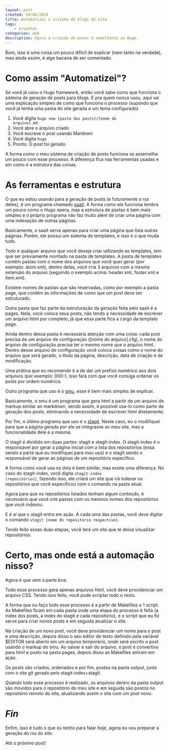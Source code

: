 ```yaml
---
layout: post
created: 29/04/2024
title: Automatizei o sistema de blogs do site
tags:
    - projetos
categories: web
description: Agora a criação de posts é semelhante ao Hugo.
---
```

<p>Bom, isso é uma coisa um pouco difícil de explicar (nem tanto na verdade),
mas ainda assim, é algo bacana de ser comentado.</p> <h1>Como assim
"Automatizei"?</h1> <p>Se você já usou o Hugo framework, então você sabe como
que funciona o sistema de geração de posts para blogs. E pra quem nunca usou,
aqui vai uma explicação simples de como que funciona o processo (supondo que
você já tenha uma pasta do site gerada e um tema configurado)</p>

<ol> <li>Você digita <code>hugo new [pasta dos posts]/[nome do
arquivo].md</code></li> <li>Você abre o arquivo criado</li> <li>Você escreve o
post usando Mardown</li> <li>Você digita <code>hugo</code></li> <li>Pronto. O
post foi gerado.</li> </ol>

<p>A forma como o meu sistema de criação de posts funciona se assemelha um
pouco com esse processo. A diferença fica nas ferramentas usadas e em como é a
estrutura das coisas.</p>

<h1>As ferramentas e estrutura</h1> <p>O que eu estou usando para a geração de
posts (e futuramente o rss deles), é um programa chamado <a
href="https://git.codemadness.org/saait">saait</a>. A forma como ele funciona
lembra um pouco como o Hugo opera, mas a estrutura de pastas é bem mais simples
e o próprio programa não faz muito além de criar uma página com uma indexação
de outras páginas.</p> <p>Basicamente, o saait serve apenas para criar uma
página que lista outras páginas. Porém, ele possui um sistema de templates, e
isso é o que muda tudo.</p> <p>Todo e qualquer arquivo que você deseja criar
utilizando as templates, tem que ser previamente montado na pasta de templates.
A pasta de templates contém pastas com o nome dos arquivos que você quer gerar
(por exemplo: atom.xml), dentro delas, você cria 3 arquivos com a mesma
extensão do arquivo (seguindo o exemplo acima: header.xml, footer.xml e
item.xml).</p> <p>Existem nomes de pastas que são reservadas, como por exemplo
a pasta page, que contém as informações de como que um post deve ser
estruturado.</p> <p>Outra pasta que faz parte da estruturação da geração feita
pelo saait é a pages. Nela, você coloca seus posts, não tendo a necessidade de
escrever um arquivo html por completo, já que essa parte fica a cargo da
template page.</p> <p>Ainda dentro dessa pasta é necessária atenção com uma
coisa: cada post precisa de um arquivo de configuração ([nome do arquivo].cfg),
o nome do arquivo de configuração precisa ter o mesmo nome que o arquivo html.
Dentro desse arquivo de configuração você coloca coisas como o nome do arquivo
que será gerado, o título da página, descrição, data de criação e de
modificação.</p> <p>Uma prática que eu recomendo é a de dar um prefixo numérico
aos dois arquivos (por exemplo: 000-), isso fará com que você consiga ordenar
os posts por ordem numérica.</p> <p>Outro programa que uso é o <a
  href="https://git.codemadness.org/smu">smu</a>, esse é bem mais simples de
explicar.</p> <p>Basicamente, o smu é um programa que gera html a partir de um
arquivo de markup similar ao markdown, sendo assim, é possível usa-lo como
parte da geração dos posts, eliminando a necessidade de escrever html
diretamente.</p> <p>Por fim, o último programa que uso é o <a
href="https://git.codemadness.org/stagit">stagit</a>. Neste caso, eu o
modifiquei para que a página gerada por ele se integrasse ao meu site, mas a
funcionalidade dele é a mesma.</p> <p>O stagit é dividido em duas partes:
stagit e stagit-index. O stagit-index é o responsável por gerar a página
inicial com a lista dos repositórios (essa sendo a parte que eu modifiquei para
meu uso) e o stagit sendo o responsável de gerar as páginas de um repositório
específico.</p> <p>A forma como você usa os dois é bem similar, mas existe uma
diferença. No caso do stagit-index, você digita <code>stagit-index
[repositórios]</code>, fazendo isso, ele criará um site que irá indexar os
repositórios que você especificou com o comando na pasta atual.</p> <p>Agora
para que os repositórios listados tenham algum conteúdo, é necessário que você
crie pastas com os mesmos nomes dos repositórios que você indexou.</p> <p>E é
aí que o stagit entra em ação. A cada uma das pastas, você deve digitar o
comando <code>stagit [nome do repositório respectivo]</code>.</p> <p>Tendo
feito essas duas etapas, você terá um site que te deixa visualizar
repositórios.</p> <h1>Certo, mas onde está a automação nisso?</h1> <p>Agora é
que vem a parte boa.</p> <p>Todo esse processo gera apenas arquivos html, você
deve providenciar um arquivo CSS. Tendo isso feito, você pode scriptar todo o
resto.</p> <p>A forma que eu faço todo esse processo é a partir de Makefiles e
1 script. As Makefiles ficam em cada pasta onde uma etapa do processo é feita
(a index dos posts, a index do stagit e cada repositório), e o script que eu
fiz serve para criar novos posts e em seguida atualizar o site.</p> <p>Na
criação de um novo post, você deve providenciar um nome para o post e uma
descrição, depois disso o seu editor de texto definido pela variável $EDITOR
será aberto em um arquivo temporário, onde será escrito o post usando o markup
do smu. Ao salvar e sair do arquivo, o post é convertivo para html e posto na
pasta pages, depois disso as Makefiles entram em ação.</p> <p>Os posts são
criados, ordenados e por fim, postos na pasta output, junto com o site git
gerado pelo stagit-index+stagit.</p> <p>Quando todo esse processo é realizado,
os arquivos dentro da pasta output são movidos para o repositório do meu site e
em seguida são postos no repositório remoto do site, atualizando assim o site
com um post novo.</p> <h1><em>Fin</em></h1> <p>Enfim, isso é tudo o que eu
tenho para falar hoje, agora eu vou preparar a geração do rss do site.</p>
<p>Até o próximo post!</p>

